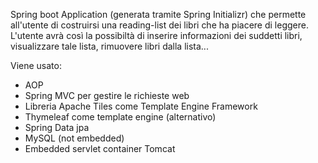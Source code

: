 <p>
Spring boot Application (generata tramite Spring Initializr) che permette all'utente di costruirsi una reading-list dei libri che ha piacere di leggere.
L'utente avrà così la possibiltà di inserire informazioni dei suddetti libri, visualizzare tale lista,
rimuovere libri dalla lista...
</p>

Viene usato:
<ul>
    <li>AOP</li>
    <li>Spring MVC per gestire le richieste web</li>
    <li> Libreria Apache Tiles come Template Engine Framework </li> 
    <li> Thymeleaf come template engine (alternativo)
    <li>Spring Data jpa</li>
    <li>MySQL (not embedded)</li>
    <li>Embedded servlet container Tomcat</li>  
</ul>